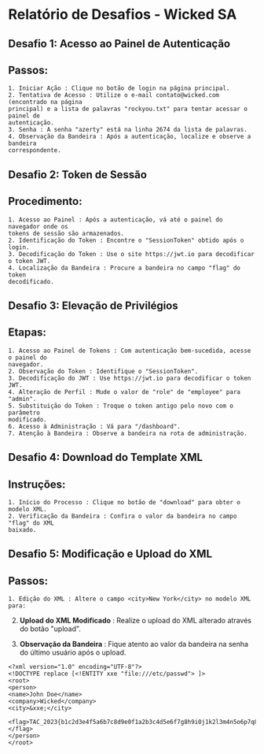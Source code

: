 # Relatório de Desafios - Wicked SA

## Desafio 1: Acesso ao Painel de Autenticação

## Passos:

```
1. Iniciar Ação : Clique no botão de login na página principal.
2. Tentativa de Acesso : Utilize o e-mail contato@wicked.com (encontrado na página
principal) e a lista de palavras "rockyou.txt" para tentar acessar o painel de
autenticação.
3. Senha : A senha "azerty" está na linha 2674 da lista de palavras.
4. Observação da Bandeira : Após a autenticação, localize e observe a bandeira
correspondente.
```
## Desafio 2: Token de Sessão

## Procedimento:

```
1. Acesso ao Painel : Após a autenticação, vá até o painel do navegador onde os
tokens de sessão são armazenados.
2. Identificação do Token : Encontre o "SessionToken" obtido após o login.
3. Decodificação do Token : Use o site https://jwt.io para decodificar o token JWT.
4. Localização da Bandeira : Procure a bandeira no campo "flag" do token
decodificado.
```
## Desafio 3: Elevação de Privilégios

## Etapas:

```
1. Acesso ao Painel de Tokens : Com autenticação bem-sucedida, acesse o painel do
navegador.
2. Observação do Token : Identifique o "SessionToken".
3. Decodificação do JWT : Use https://jwt.io para decodificar o token JWT.
4. Alteração de Perfil : Mude o valor de "role" de "employee" para "admin".
5. Substituição do Token : Troque o token antigo pelo novo com o parâmetro
modificado.
6. Acesso à Administração : Vá para "/dashboard".
7. Atenção à Bandeira : Observe a bandeira na rota de administração.
```
## Desafio 4: Download do Template XML

## Instruções:

```
1. Início do Processo : Clique no botão de "download" para obter o modelo XML.
2. Verificação da Bandeira : Confira o valor da bandeira no campo "flag" do XML
baixado.
```
## Desafio 5: Modificação e Upload do XML

## Passos:

```
1. Edição do XML : Altere o campo <city>New York</city> no modelo XML para:
```

2. **Upload do XML Modificado** : Realize o upload do XML alterado através do botão
"upload".

3. **Observação da Bandeira** : Fique atento ao valor da bandeira na senha do último
usuário após o upload.

```
<?xml version="1.0" encoding="UTF-8"?>
<!DOCTYPE replace [<!ENTITY xxe "file:///etc/passwd"> ]>
<root>
<person>
<name>John Doe</name>
<company>Wicked</company>
<city>&xxe;</city>
```
```
<flag>TAC_2023{b1c2d3e4f5a6b7c8d9e0f1a2b3c4d5e6f7g8h9i0j1k2l3m4n5o6p7q8r9s0t1u2v
</flag>
</person>
</root>
```

